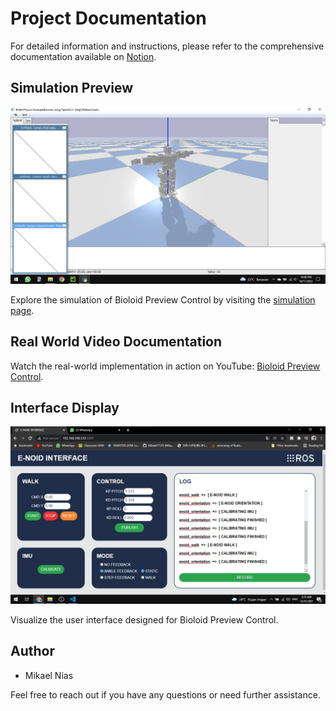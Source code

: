 # Project Documentation

For detailed information and instructions, please refer to the comprehensive documentation available on [Notion](https://www.notion.so/mikaelnias/Bioloid-Preview-Control-c7b654bd0ebc4cd78e7dc0772060c5e5).

## Simulation Preview
![Simulation](https://github.com/Mikael17125/Bioloid-Preview-Control/blob/9e3234a959fb43a5a8520227fa66f44bfc30dbc9/img/simulation.png)

Explore the simulation of Bioloid Preview Control by visiting the [simulation page](https://www.notion.so/mikaelnias/Bioloid-Preview-Control-c7b654bd0ebc4cd78e7dc0772060c5e5).

## Real World Video Documentation
Watch the real-world implementation in action on YouTube: [Bioloid Preview Control](https://www.youtube.com/watch?v=nTc8X4GceEk&feature=youtu.be).

## Interface Display
![Interface](https://github.com/Mikael17125/Bioloid-Preview-Control/blob/61981a7188092015efb0e6edcf5c127d39adcda6/img/interface.png)

Visualize the user interface designed for Bioloid Preview Control.

## Author
- Mikael Nias

Feel free to reach out if you have any questions or need further assistance.
